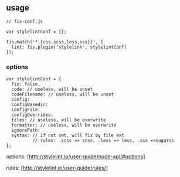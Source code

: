 ## usage

```
// fis-conf.js

var stylelintConf = {};

fis.match('*.{css,scss,less,sss}}', {
  lint: fis.plugin('stylelint', stylelintConf)
});
```

### options

```
var stylelintConf = {
  fix: false,
  code: // useless, will be unset
  codeFilename: // useless, will be unset
  config:
  configBasedir:
  configFile:
  configOverrides:
  files: // useless, will be overwrite
  formatter: // useless, will be overwrite
  ignorePath:
  syntax: // if not set, will fix by file ext
          // rules: .scss => scss, .less => less, .sss =>sugarss
};
```
options: [http://stylelint.io/user-guide/node-api/#options]

rules: [http://stylelint.io/user-guide/rules/]
